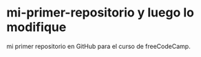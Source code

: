 # mi-primer-repositorio y luego lo modifique
mi primer repositorio en GitHub para el curso de freeCodeCamp.
